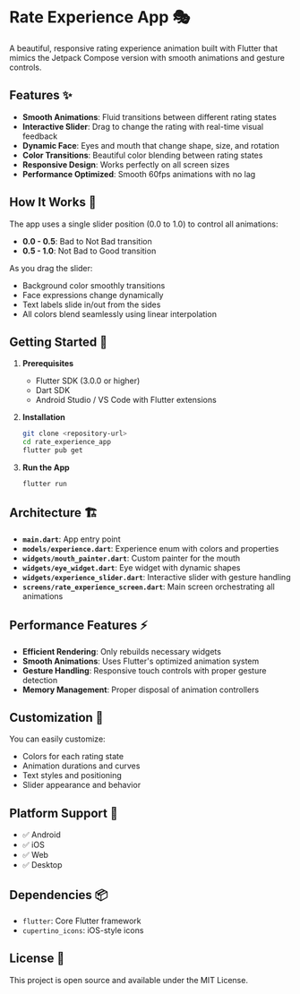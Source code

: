 # Rate Experience App 🎭

A beautiful, responsive rating experience animation built with Flutter that mimics the Jetpack Compose version with smooth animations and gesture controls.

## Features ✨

- **Smooth Animations**: Fluid transitions between different rating states
- **Interactive Slider**: Drag to change the rating with real-time visual feedback
- **Dynamic Face**: Eyes and mouth that change shape, size, and rotation
- **Color Transitions**: Beautiful color blending between rating states
- **Responsive Design**: Works perfectly on all screen sizes
- **Performance Optimized**: Smooth 60fps animations with no lag

## How It Works 🔧

The app uses a single slider position (0.0 to 1.0) to control all animations:

- **0.0 - 0.5**: Bad to Not Bad transition
- **0.5 - 1.0**: Not Bad to Good transition

As you drag the slider:
- Background color smoothly transitions
- Face expressions change dynamically
- Text labels slide in/out from the sides
- All colors blend seamlessly using linear interpolation

## Getting Started 🚀

1. **Prerequisites**
   - Flutter SDK (3.0.0 or higher)
   - Dart SDK
   - Android Studio / VS Code with Flutter extensions

2. **Installation**
   ```bash
   git clone <repository-url>
   cd rate_experience_app
   flutter pub get
   ```

3. **Run the App**
   ```bash
   flutter run
   ```

## Architecture 🏗️

- **`main.dart`**: App entry point
- **`models/experience.dart`**: Experience enum with colors and properties
- **`widgets/mouth_painter.dart`**: Custom painter for the mouth
- **`widgets/eye_widget.dart`**: Eye widget with dynamic shapes
- **`widgets/experience_slider.dart`**: Interactive slider with gesture handling
- **`screens/rate_experience_screen.dart`**: Main screen orchestrating all animations

## Performance Features ⚡

- **Efficient Rendering**: Only rebuilds necessary widgets
- **Smooth Animations**: Uses Flutter's optimized animation system
- **Gesture Handling**: Responsive touch controls with proper gesture detection
- **Memory Management**: Proper disposal of animation controllers

## Customization 🎨

You can easily customize:
- Colors for each rating state
- Animation durations and curves
- Text styles and positioning
- Slider appearance and behavior

## Platform Support 📱

- ✅ Android
- ✅ iOS
- ✅ Web
- ✅ Desktop

## Dependencies 📦

- `flutter`: Core Flutter framework
- `cupertino_icons`: iOS-style icons

## License 📄

This project is open source and available under the MIT License.